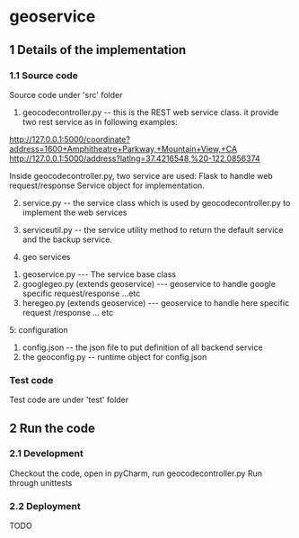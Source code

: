 # geoservice

## 1 Details of the implementation
### 1.1 Source code
Source code under 'src' folder

1. geocodecontroller.py -- this is the REST web service class. it provide two rest service as in following examples:

http://127.0.0.1:5000/coordinate?address=1600+Amphitheatre+Parkway,+Mountain+View,+CA
http://127.0.0.1:5000/address?latlng=37.4216548,%20-122.0856374

Inside geocodecontroller.py, two service are used:
Flask to handle web request/response
Service object for implementation.

2. service.py -- the service class which is used by geocodecontroller.py to implement the web services

3. serviceutil.py -- the service utility method to return the default service and the backup service.

4. geo services
1) geoservice.py --- The service base class
2) googlegeo.py (extends geoservice) --- geoservice to handle google specific request/response ...etc
3) heregeo.py (extends geoservice) --- geoservice to handle here specific request /response ... etc
   
5: configuration
1) config.json -- the json file to put definition of all backend service
2) the geoconfig.py -- runtime object for config.json

### Test code
Test code are under 'test' folder

## 2 Run the code
### 2.1 Development
  Checkout the code, open in pyCharm, run geocodecontroller.py
  Run through unittests

### 2.2 Deployment
  TODO


